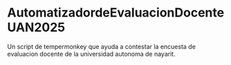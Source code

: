 # AutomatizadordeEvaluacionDocenteUAN2025
Un script de tempermonkey que ayuda a contestar la encuesta de evaluacion docente de la universidad autonoma de nayarit.
